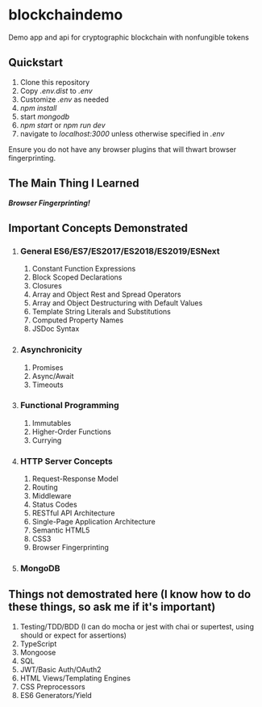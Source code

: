# blockchaindemo

Demo app and api for cryptographic blockchain with nonfungible tokens

## Quickstart

1. Clone this repository
1. Copy *.env.dist* to *.env*
1. Customize *.env* as needed
1. *npm install*
1. start *mongodb*
1. *npm start* or *npm run dev*
1. navigate to *localhost:3000* unless otherwise specified in *.env*

Ensure you do not have any browser plugins that will thwart browser fingerprinting.

## The Main Thing I Learned

**_Browser Fingerprinting!_**

## Important Concepts Demonstrated

1. ### General ES6/ES7/ES2017/ES2018/ES2019/ESNext

    1. Constant Function Expressions
    1. Block Scoped Declarations
    1. Closures
    1. Array and Object Rest and Spread Operators
    1. Array and Object Destructuring with Default Values
    1. Template String Literals and Substitutions
    1. Computed Property Names
    1. JSDoc Syntax

1. ### Asynchronicity

    1. Promises
    1. Async/Await
    1. Timeouts

1. ### Functional Programming

    1. Immutables
    1. Higher-Order Functions
    1. Currying

1. ### HTTP Server Concepts

    1. Request-Response Model
    1. Routing
    1. Middleware
    1. Status Codes
    1. RESTful API Architecture
    1. Single-Page Application Architecture
    1. Semantic HTML5
    1. CSS3
    1. Browser Fingerprinting

1. ### MongoDB

## Things not demostrated here (I know how to do these things, so ask me if it's important)

1. Testing/TDD/BDD (I can do mocha or jest with chai or supertest, using should or expect for assertions)
1. TypeScript
1. Mongoose
1. SQL
1. JWT/Basic Auth/OAuth2
1. HTML Views/Templating Engines
1. CSS Preprocessors
1. ES6 Generators/Yield
